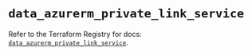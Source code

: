 # `data_azurerm_private_link_service`

Refer to the Terraform Registry for docs: [`data_azurerm_private_link_service`](https://registry.terraform.io/providers/hashicorp/azurerm/4.12.0/docs/data-sources/private_link_service).
